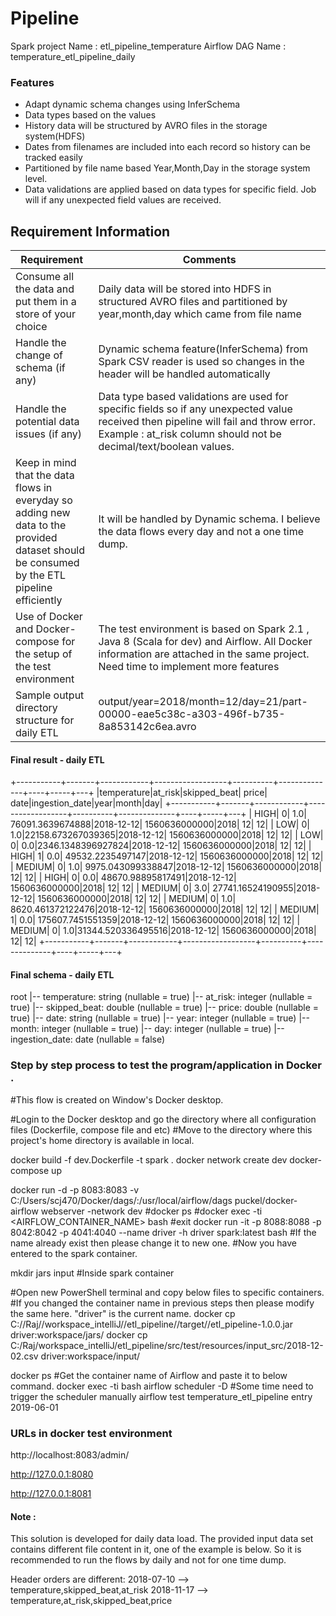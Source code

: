 # Pipeline

Spark project Name : etl_pipeline_temperature
Airflow DAG Name : temperature_etl_pipeline_daily

### Features

* Adapt dynamic schema changes using InferSchema
* Data types based on the values
* History data will be structured by AVRO files in the storage system(HDFS)
* Dates from filenames are included into each record so history can be tracked easily
* Partitioned by file name based Year,Month,Day in the storage system level.
* Data validations are applied based on data types for specific field. Job will if any unexpected field values are received.


## Requirement Information

|  Requirement | Comments |
| ------ | ------ |
| Consume all the data and put them in a store of your choice | Daily data will be stored into HDFS in structured AVRO files and partitioned by year,month,day which came from file name   |
| Handle the change of schema (if any)  | Dynamic schema feature(InferSchema) from Spark CSV reader is used so changes in the header will be handled automatically |
| Handle the potential data issues (if any) | Data type based validations are used for specific fields so if any unexpected value received then pipeline will fail and throw error. Example : at_risk column should not be decimal/text/boolean values.   |
| Keep in mind that the data flows in everyday so adding new data to the provided dataset should be consumed by the ETL pipeline efficiently  | It will be handled by Dynamic schema. I believe the data flows every day and not a one time dump. |
| Use of Docker and Docker-compose for the setup of the test environment | The test environment is based on Spark 2.1 , Java 8 (Scala for dev) and Airflow. All Docker information are attached in the same project. Need time to implement more features |
| Sample output directory structure for daily ETL | output/year=2018/month=12/day=21/part-00000-eae5c38c-a303-496f-b735-8a853142c6ea.avro |


#### Final result - daily ETL


 +-----------+-------+------------+------------------+----------+--------------+----+-----+---+
|temperature|at_risk|skipped_beat|             price|      date|ingestion_date|year|month|day|
+-----------+-------+------------+------------------+----------+--------------+----+-----+---+
|       HIGH|      0|         1.0|  76091.3639674888|2018-12-12| 1560636000000|2018|   12| 12|
|        LOW|      0|         1.0|22158.673267039365|2018-12-12| 1560636000000|2018|   12| 12|
|        LOW|      0|         0.0|2346.1348396927824|2018-12-12| 1560636000000|2018|   12| 12|
|       HIGH|      1|         0.0|  49532.2235497147|2018-12-12| 1560636000000|2018|   12| 12|
|     MEDIUM|      0|         1.0| 9975.043099338847|2018-12-12| 1560636000000|2018|   12| 12|
|       HIGH|      0|         0.0| 48670.98895817491|2018-12-12| 1560636000000|2018|   12| 12|
|     MEDIUM|      0|         3.0| 27741.16524190955|2018-12-12| 1560636000000|2018|   12| 12|
|     MEDIUM|      0|         1.0| 8620.461372122476|2018-12-12| 1560636000000|2018|   12| 12|
|     MEDIUM|      1|         0.0| 175607.7451551359|2018-12-12| 1560636000000|2018|   12| 12|
|     MEDIUM|      0|         1.0|31344.520336495516|2018-12-12| 1560636000000|2018|   12| 12|
+-----------+-------+------------+------------------+----------+--------------+----+-----+---+


#### Final schema - daily ETL

root
 |-- temperature: string (nullable = true)
 |-- at_risk: integer (nullable = true)
 |-- skipped_beat: double (nullable = true)
 |-- price: double (nullable = true)
 |-- date: string (nullable = true)
 |-- year: integer (nullable = true)
 |-- month: integer (nullable = true)
 |-- day: integer (nullable = true)
 |-- ingestion_date: date (nullable = false)




### Step by step process to test the program/application in Docker .
#This flow is created on Window's Docker desktop.

#Login to the Docker desktop and go the directory where all configuration files (Dockerfile, compose file and etc)
#Move to the directory where this project's home directory is available in local.

docker build -f dev.Dockerfile -t spark .
docker network create dev
docker-compose up


 docker run -d -p 8083:8083 -v C:/Users/scj470/Docker/dags/:/usr/local/airflow/dags  puckel/docker-airflow webserver -network dev
     #docker ps
     #docker exec -ti <AIRFLOW_CONTAINER_NAME> bash
     #exit
 docker run -it -p 8088:8088 -p 8042:8042 -p 4041:4040 --name driver -h driver spark:latest bash
	#If the name already exist then please change it to new one.
	#Now you have entered to the spark container.

 mkdir jars  input  #Inside spark container

 #Open new PowerShell terminal and copy below files to specific containers.
 #If you changed the container name in previous steps then please modify the same here.  "driver" is the current name.
 docker cp C://Raj//workspace_intelliJ//etl_pipeline//target//etl_pipeline-1.0.0.jar driver:workspace/jars/
 docker cp C:/Raj/workspace_intelliJ/etl_pipeline/src/test/resources/input_src/2018-12-02.csv driver:workspace/input/

  docker ps
 #Get the container name of Airflow and paste it to below command.
 docker exec -ti <container name> bash
 airflow scheduler -D #Some time need to trigger the scheduler manually
 airflow test temperature_etl_pipeline entry 2019-06-01

### URLs in docker test environment

 http://localhost:8083/admin/

 http://127.0.0.1:8080

 http://127.0.0.1:8081

#### Note :
This solution is developed for daily data load. The provided input data set contains different file content in it, one of the example is below. So it is recommended to run the flows by daily and not for one time dump.

Header orders are different:
2018-07-10 --> temperature,skipped_beat,at_risk
2018-11-17 --> temperature,at_risk,skipped_beat,price

